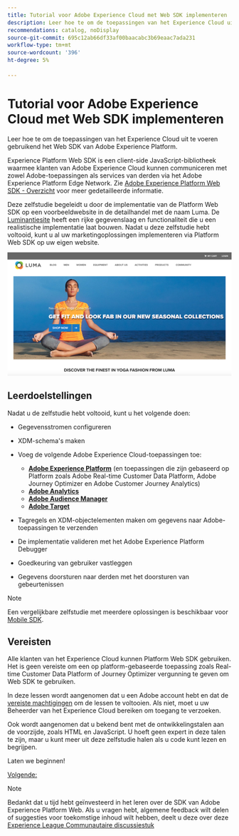 ```yaml
---
title: Tutorial voor Adobe Experience Cloud met Web SDK implementeren
description: Leer hoe te om de toepassingen van het Experience Cloud uit te voeren gebruikend het Web SDK van Adobe Experience Platform.
recommendations: catalog, noDisplay
source-git-commit: 695c12ab66df33af00baacabc3b69eaac7ada231
workflow-type: tm+mt
source-wordcount: '396'
ht-degree: 5%

---
```


# Tutorial voor Adobe Experience Cloud met Web SDK implementeren

Leer hoe te om de toepassingen van het Experience Cloud uit te voeren gebruikend het Web SDK van Adobe Experience Platform.

Experience Platform Web SDK is een client-side JavaScript-bibliotheek waarmee klanten van Adobe Experience Cloud kunnen communiceren met zowel Adobe-toepassingen als services van derden via het Adobe Experience Platform Edge Network. Zie [Adobe Experience Platform Web SDK - Overzicht](https://experienceleague.adobe.com/docs/experience-platform/edge/home.html) voor meer gedetailleerde informatie.

Deze zelfstudie begeleidt u door de implementatie van de Platform Web SDK op een voorbeeldwebsite in de detailhandel met de naam Luma. De [Luminantiesite](https://luma.enablementadobe.com/content/luma/us/en.html) heeft een rijke gegevenslaag en functionaliteit die u een realistische implementatie laat bouwen. Nadat u deze zelfstudie hebt voltooid, kunt u al uw marketingoplossingen implementeren via Platform Web SDK op uw eigen website.

[![Luma-website](assets/old-overview-luma.png)](https://luma.enablementadobe.com/content/luma/us/en.html)


## Leerdoelstellingen

Nadat u de zelfstudie hebt voltooid, kunt u het volgende doen:

* Gegevensstromen configureren

* XDM-schema&#39;s maken

* Voeg de volgende Adobe Experience Cloud-toepassingen toe:
   * **[Adobe Experience Platform](setup-experience-platform.md)** (en toepassingen die zijn gebaseerd op Platform zoals Adobe Real-time Customer Data Platform, Adobe Journey Optimizer en Adobe Customer Journey Analytics)
   * **[Adobe Analytics](setup-analytics.md)**
   * **[Adobe Audience Manager](setup-audience-manager.md)**
   * **[Adobe Target](setup-target.md)**

* Tagregels en XDM-objectelementen maken om gegevens naar Adobe-toepassingen te verzenden

* De implementatie valideren met het Adobe Experience Platform Debugger

* Goedkeuring van gebruiker vastleggen

* Gegevens doorsturen naar derden met het doorsturen van gebeurtenissen

>[!NOTE]
>
>Een vergelijkbare zelfstudie met meerdere oplossingen is beschikbaar voor [Mobile SDK](../tutorial-mobile-sdk/overview.md).

## Vereisten

Alle klanten van het Experience Cloud kunnen Platform Web SDK gebruiken. Het is geen vereiste om een op platform-gebaseerde toepassing zoals Real-time Customer Data Platform of Journey Optimizer vergunning te geven om Web SDK te gebruiken.

In deze lessen wordt aangenomen dat u een Adobe account hebt en dat de [vereiste machtigingen](configure-permissions.md) om de lessen te voltooien. Als niet, moet u uw Beheerder van het Experience Cloud bereiken om toegang te verzoeken.

Ook wordt aangenomen dat u bekend bent met de ontwikkelingstalen aan de voorzijde, zoals HTML en JavaScript. U hoeft geen expert in deze talen te zijn, maar u kunt meer uit deze zelfstudie halen als u code kunt lezen en begrijpen.

Laten we beginnen!

[Volgende: ](configure-permissions.md)

>[!NOTE]
>
>Bedankt dat u tijd hebt geïnvesteerd in het leren over de SDK van Adobe Experience Platform Web. Als u vragen hebt, algemene feedback wilt delen of suggesties voor toekomstige inhoud wilt hebben, deelt u deze over deze [Experience League Communautaire discussiestuk](https://experienceleaguecommunities.adobe.com/t5/adobe-experience-platform-launch/tutorial-discussion-implement-adobe-experience-cloud-with-web/td-p/444996)
